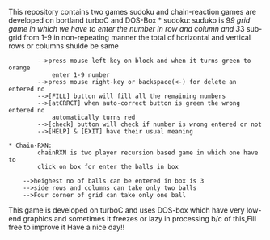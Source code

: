 This repository contains two games sudoku and chain-reaction
games are developed on bortland turboC and DOS-Box
	* sudoku:
			suduko is 9*9 grid game in which we have to enter the number in row 
			and column and 3*3 sub-grid from 1-9 in non-repeating manner
			the total of horizontal and vertical rows or columns shulde be same
		
			-->press mouse left key on block and when it turns green to orange
				enter 1-9 number
			-->press mouse right-key or backspace(<-) for delete an entered no
			-->[FILL] button will fill all the remaining numbers
			-->[atCRRCT] when auto-correct button is green the wrong entered no
				automatically turns red
			-->[check] button will check if number is wrong entered or not
			-->[HELP] & [EXIT] have their usual meaning
	
	* Chain-RXN:
			chainRXN is two player recursion based game in which one have to 
			click on box for enter the balls in box 
		
		-->heighest no of balls can be entered in box is 3
		-->side rows and columns can take only two balls
		-->Four corner of grid can take only one ball 

This game is developed on turboC and uses DOS-box which have very low-end graphics and sometimes it freezes or lazy in processing b/c of this,Fill free to improve it
Have a nice day!!
